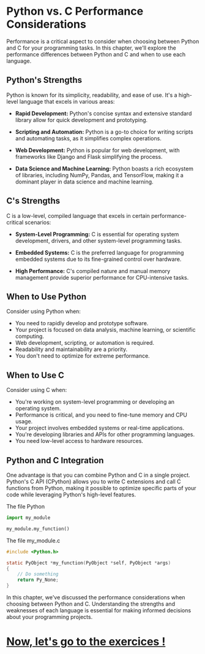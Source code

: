 

# Python vs. C Performance Considerations

Performance is a critical aspect to consider when choosing between Python and C for your programming tasks. In this chapter, we'll explore the performance differences between Python and C and when to use each language.

## Python's Strengths

Python is known for its simplicity, readability, and ease of use. It's a high-level language that excels in various areas:

- **Rapid Development:** Python's concise syntax and extensive standard library allow for quick development and prototyping.

- **Scripting and Automation:** Python is a go-to choice for writing scripts and automating tasks, as it simplifies complex operations.

- **Web Development:** Python is popular for web development, with frameworks like Django and Flask simplifying the process.

- **Data Science and Machine Learning:** Python boasts a rich ecosystem of libraries, including NumPy, Pandas, and TensorFlow, making it a dominant player in data science and machine learning.

## C's Strengths

C is a low-level, compiled language that excels in certain performance-critical scenarios:

- **System-Level Programming:** C is essential for operating system development, drivers, and other system-level programming tasks.

- **Embedded Systems:** C is the preferred language for programming embedded systems due to its fine-grained control over hardware.

- **High Performance:** C's compiled nature and manual memory management provide superior performance for CPU-intensive tasks.

## When to Use Python

Consider using Python when:

- You need to rapidly develop and prototype software.
- Your project is focused on data analysis, machine learning, or scientific computing.
- Web development, scripting, or automation is required.
- Readability and maintainability are a priority.
- You don't need to optimize for extreme performance.

## When to Use C

Consider using C when:

- You're working on system-level programming or developing an operating system.
- Performance is critical, and you need to fine-tune memory and CPU usage.
- Your project involves embedded systems or real-time applications.
- You're developing libraries and APIs for other programming languages.
- You need low-level access to hardware resources.

## Python and C Integration

One advantage is that you can combine Python and C in a single project. Python's C API (CPython) allows you to write C extensions and call C functions from Python, making it possible to optimize specific parts of your code while leveraging Python's high-level features.

The file Python
```python
import my_module

my_module.my_function()
```

The file my_module.c

```c
#include <Python.h>

static PyObject *my_function(PyObject *self, PyObject *args)
{
    // Do something
    return Py_None;
}
```

In this chapter, we've discussed the performance considerations when choosing between Python and C. Understanding the strengths and weaknesses of each language is essential for making informed decisions about your programming projects.




# [Now, let's go to the exercices !](../exercices/exercices.md)
